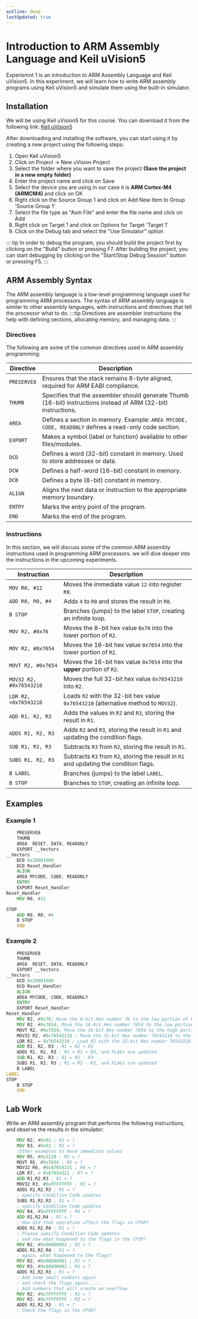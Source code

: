 ```yaml
---
outline: deep
lastUpdated: true
---
```


# Introduction to ARM Assembly Language and Keil uVision5 <Badge type="tip" text="Experiment 1" />

Experiemnt 1 is an introduction to ARM Assembly Language and Keil uVision5. In this experiment, we will learn how to write ARM assembly programs using Keil uVision5 and simulate them using the built-in simulator.


## Installation

We will be using Keil uVision5 for this course. You can download it from the following link:
[Keil uVision5](https://www.keil.com/demo/eval/arm.htm)

After downloading and installing the software, you can start using it by creating a new project using the following steps:

1. Open Keil uVision5
2. Click on Project -> New uVision Project
3. Select the folder where you want to save the project **(Save the project in a new empty folder)**
4. Enter the project name and click on Save
5. Select the device you are using in our case it is **ARM Cortex-M4 (ARMCM4)** and click on OK
6. Right click on the Source Group 1 and click on Add New Item to Group 'Source Group 1'
7. Select the file type as "Asm File" and enter the file name and click on Add
8. Right click on Target 1 and click on Options for Target 'Target 1'
9. Click on the Debug tab and select the "Use Simulator" option

::: tip
In order to debug the program, you should build the project first by clicking on the "Build" button or pressing F7. After building the project, you can start debugging by clicking on the "Start/Stop Debug Session" button or pressing F5.
:::

## ARM Assembly Syntax

The ARM assembly language is a low-level programming language used for programming ARM processors. The syntax of ARM assembly language is similar to other assembly languages, with instructions and directives that tell the processor what to do.
:::tip
Directives are assembler instructions the help with defining sections, allocating memory, and managing data.
:::

### Directives

The following are some of the common directives used in ARM assembly programming:

| **Directive** | **Description**                                                                                                |
| ------------- | -------------------------------------------------------------------------------------------------------------- |
| `PRESERVE8`   | Ensures that the stack remains 8-byte aligned, required for ARM EABI compliance.                               |
| `THUMB`       | Specifies that the assembler should generate Thumb (16-bit) instructions instead of ARM (32-bit) instructions. |
| `AREA`        | Defines a section in memory. Example: `AREA MYCODE, CODE, READONLY` defines a read-only code section.          |
| `EXPORT`      | Makes a symbol (label or function) available to other files/modules.                                           |
| `DCD`         | Defines a word (32-bit) constant in memory. Used to store addresses or data.                                   |
| `DCW`         | Defines a half-word (16-bit) constant in memory.                                                               |
| `DCB`         | Defines a byte (8-bit) constant in memory.                                                                     |
| `ALIGN`       | Aligns the next data or instruction to the appropriate memory boundary.                                        |
| `ENTRY`       | Marks the entry point of the program.                                                                          |
| `END`         | Marks the end of the program.                                                                                  |

### Instructions

In this section, we will discuss some of the common ARM assembly instructions used in programming ARM processors. we will dive deeper into the instructions in the upcoming experiments.

| **Instruction**         | **Description**                                                                        |
| ----------------------- | -------------------------------------------------------------------------------------- |
| `MOV R0, #12`           | Moves the immediate value `12` into register `R0`.                                     |
| `ADD R0, R0, #4`        | Adds `4` to `R0` and stores the result in `R0`.                                        |
| `B STOP`                | Branches (jumps) to the label `STOP`, creating an infinite loop.                       |
| `MOV R2, #0x76`         | Moves the 8-bit hex value `0x76` into the lower portion of `R2`.                       |
| `MOV R2, #0x7654`       | Moves the 16-bit hex value `0x7654` into the lower portion of `R2`.                    |
| `MOVT R2, #0x7654`      | Moves the 16-bit hex value `0x7654` into the **upper** portion of `R2`.                |
| `MOV32 R2, #0x76543210` | Moves the full 32-bit hex value `0x76543210` into `R2`.                                |
| `LDR R2, =0x76543210`   | Loads `R2` with the 32-bit hex value `0x76543210` (alternative method to `MOV32`).     |
| `ADD R1, R2, R3`        | Adds the values in `R2` and `R3`, storing the result in `R1`.                          |
| `ADDS R1, R2, R3`       | Adds `R2` and `R3`, storing the result in `R1` and updating the condition flags.       |
| `SUB R1, R2, R3`        | Subtracts `R3` from `R2`, storing the result in `R1`.                                  |
| `SUBS R1, R2, R3`       | Subtracts `R3` from `R2`, storing the result in `R1` and updating the condition flags. |
| `B LABEL`               | Branches (jumps) to the label `LABEL`.                                                 |
| `B STOP`                | Branches to `STOP`, creating an infinite loop.                                         |

## Examples

### Example 1

```asm
    PRESERVE8
    THUMB
    AREA  RESET, DATA, READONLY
    EXPORT __Vectors
__Vectors
    DCD 0x20001000
    DCD Reset_Handler
    ALIGN
    AREA MYCODE, CODE, READONLY
    ENTRY
    EXPORT Reset_Handler
Reset_Handler
    MOV R0, #12

STOP
    ADD R0, R0, #4
    B STOP
    END

```

### Example 2

```asm
    PRESERVE8
    THUMB
    AREA  RESET, DATA, READONLY
    EXPORT __Vectors
__Vectors
    DCD 0x20001000
    DCD Reset_Handler
    ALIGN
    AREA MYCODE, CODE, READONLY
    ENTRY
    EXPORT Reset_Handler
Reset_Handler
    MOV R2, #0x76; Move the 8-bit Hex number 76 to the low portion of R2
    MOV R2, #0x7654; Move the 16-bit Hex number 7654 to the low portion of R2
    MOVT R2, #0x7654; Move the 16-bit Hex number 7654 to the high portion of R2
    MOV32 R2, #0x76543210 ; Move the 32-bit Hex number 76543210 to the R2
    LDR R2, = 0x76543210 ; Load R2 with the 32-bit Hex number 76543210
    ADD R1, R2, R3 ; R1 = R2 + R3
    ADDS R1, R2, R3 ; R1 = R2 + R3, and FLAGs are updated
    SUB R1, R2, R3 ; R1 = R2 - R3
    SUBS R1, R2, R3 ; R1 = R2 - R3, and FLAGs are updated
    B LABEL
LABEL
STOP
    B STOP
    END
```

## Lab Work

Write an ARM assembly program that performs the following instructions, and observe the results in the simulator:

```asm
    MOV R2, #0x01 ; R2 = ?
    MOV R3, #0x02 ; R3 = ?
    ;Other examples to move immediate values
    MOV R5, #0x3210 ; R5 = ?
    MOVT R5, #0x7654 ; R5 = ?
    MOV32 R6, #0x87654321 ; R6 = ?
    LDR R7, = 0x87654321 ; R7 = ?
    ADD R1,R2,R3 ; R1 = ?
    MOV32 R3, #0xFFFFFFFF ; R3 = ?
    ADDS R1,R2,R3 ; R1 = ?
    ; specify Condition Code updates
    SUBS R1,R2,R3 ; R1 = ?
    ; specify Condition Code updates
    MOV R4, #0xFFFFFFFF ; R4 = ?
    ADD R1,R2,R4 ; R1 = ?
    ; How did that operation affect the flags in CPSR?
    ADDS R1,R2,R4 ; R1 = ?
    ; Please specify Condition Code updates
    ; and now what happened to the flags in the CPSR?
    MOV R2, #0x00000002 ; R2 = ?
    ADDS R1,R2,R4 ; R1 = ?
    ; again, what happened to the flags?
    MOV R2, #0x00000001 ; R2 = ?
    MOV R3, #0x00000002 ; R3 = ?
    ADDS R1,R2,R3 ; R1 = ?
    ; Add some small numbers again
    ; and check the flags again......
    ; Add numbers that will create an overflow
    MOV R2, #0x7FFFFFFF ; R2 = ?
    MOV R3, #0x7FFFFFFF ; R3 = ?
    ADDS R1,R2,R3 ; R1 = ?
    ; Check the flags in the CPSR?
```
